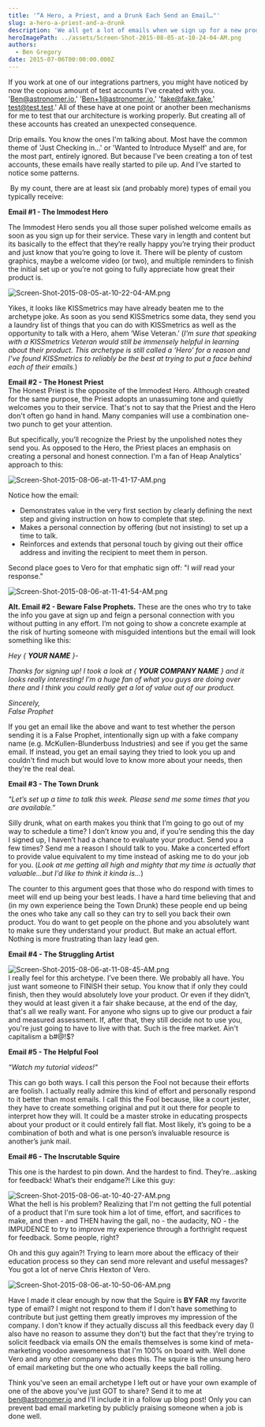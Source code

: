 ```yaml
---
title: '“A Hero, a Priest, and a Drunk Each Send an Email…"'
slug: a-hero-a-priest-and-a-drunk
description: 'We all get a lot of emails when we sign up for a new product. But have you ever read them? Well, we did.'
heroImagePath: ../assets/Screen-Shot-2015-08-05-at-10-24-04-AM.png
authors:
  - Ben Gregory
date: 2015-07-06T00:00:00.000Z
---
```

<!-- markdownlint-disable-file -->
If you work at one of our integrations partners, you might have noticed by now the copious amount of test accounts I've created with you. 'Ben@astronomer.io,' 'Ben+1@astronomer.io,' 'fake@fake.fake,' test@test.test.' All of these have at one point or another been mechanisms for me to test that our architecture is working properly. But creating all of these accounts has created an unexpected consequence.  
  
Drip emails. You know the ones I'm talking about. Most have the common theme of 'Just Checking in...' or 'Wanted to Introduce Myself' and are, for the most part, entirely ignored. But because I’ve been creating a ton of test accounts, these emails have really started to pile up. And I’ve started to notice some patterns.

&nbsp;By my count, there are at least six (and probably more) types of email you typically receive:

**Email #1 - The Immodest Hero**

The Immodest Hero sends you all those super polished welcome emails as soon as you sign up for their service. These vary in length and content but its basically to the effect that they’re really happy you’re trying their product and just know that you’re going to love it. There will be plenty of custom graphics, maybe a welcome video (or two), and multiple reminders to finish the initial set up or you’re not going to fully appreciate how great their product is.   
  
 ![Screen-Shot-2015-08-05-at-10-22-04-AM.png](../assets/Screen-Shot-2015-08-05-at-10-22-04-AM.png "Screen-Shot-2015-08-05-at-10-22-04-AM.png")  
  
Yikes, it looks like KISSmetrics may have already beaten me to the archetype joke. As soon as you send KISSmetrics some data, they send you a laundry list of things that you can do with KISSmetrics as well as the opportunity to talk with a Hero, ahem ‘Wise Veteran.’ (_I’m sure that speaking with a KISSmetrics Veteran would still be immensely helpful in learning about their product. This archetype is still called a ‘Hero’ for a reason and I’ve found KISSmetrics to reliably be the best at trying to put a face behind each of their emails._)  
  
**Email #2 - The Honest Priest**  
The Honest Priest is the opposite of the Immodest Hero. Although created for the same purpose, the Priest adopts an unassuming tone and quietly welcomes you to their service. That's not to say that the Priest and the Hero don't often go hand in hand. Many companies will use a combination one-two punch to get your attention.   
  
But specifically, you’ll recognize the Priest by the unpolished notes they send you. As opposed to the Hero, the Priest places an emphasis on creating a personal and honest connection. I'm a fan of Heap Analytics' approach to this:  
  
 ![Screen-Shot-2015-08-06-at-11-41-17-AM.png](../assets/Screen-Shot-2015-08-06-at-11-41-17-AM.png "Screen-Shot-2015-08-06-at-11-41-17-AM.png")  
  
Notice how the email:

- Demonstrates value in the very first section by clearly defining the next step and giving instruction on how to complete that step.
- Makes a personal connection by offering (but not insisting) to set up a time to talk.
- Reinforces and extends that personal touch by giving out their office address and inviting the recipient to meet them in person.

Second place goes to Vero for that emphatic sign off: "I _will_ read your response."

![Screen-Shot-2015-08-06-at-11-41-54-AM.png](../assets/Screen-Shot-2015-08-06-at-11-41-54-AM.png "Screen-Shot-2015-08-06-at-11-41-54-AM.png")

**Alt. Email #2 - Beware False Prophets.** These are the ones who try to take the info you gave at sign up and feign a personal connection with you without putting in any effort. I’m not going to show a concrete example at the risk of hurting someone with misguided intentions but the email will look something like this:

_Hey { **YOUR NAME** }-_  
  
_Thanks for signing up! I took a look at { **YOUR COMPANY NAME** } and it looks really interesting! I’m a huge fan of what you guys are doing over there and I think you could really get a lot of value out of our product._  
  
_Sincerely,_  
_False Prophet&nbsp;_

If you get an email like the above and want to test whether the person sending it is a False Prophet, intentionally sign up with a fake company name (e.g. McKullen-Blunderbuss Industries) and see if you get the same email. If instead, you get an email saying they tried to look you up and couldn't find much but would love to know more about your needs, then they're the real deal.  
  
**Email #3 - The Town Drunk**   
  
_"Let’s set up a time to talk this week. Please send me some times that you are available.”_  
  
Silly drunk, what on earth makes you think that I’m going to go out of my way to schedule a time? I don’t know you and, if you’re sending this the day I signed up, I haven’t had a chance to evaluate your product. Send you a few times? Send me a reason I should talk to you. Make a concerted effort to provide value equivalent to my time instead of asking me to do your job for you. (_Look at me getting all high and mighty that my time is actually that valuable...but I'd like to think it kinda is..._)  
  
The counter to this argument goes that those who do respond with times to meet will end up being your best leads. I have a hard time believing that and (in my own experience being the Town Drunk) these people end up being the ones who take any call so they can try to sell you back their own product. You do want to get people on the phone and you absolutely want to make sure they understand your product. But make an actual effort. Nothing is more frustrating than lazy lead gen.

**Email #4 - The Struggling Artist**

![Screen-Shot-2015-08-06-at-11-08-45-AM.png](../assets/Screen-Shot-2015-08-06-at-11-08-45-AM.png "Screen-Shot-2015-08-06-at-11-08-45-AM.png")  
I really feel for this archetype. I’ve been there. We probably all have. You just want someone to FINISH their setup. You know that if only they could finish, then they would absolutely love your product. Or even if they didn’t, they would at least given it a fair shake because, at the end of the day, that's all we really want. For anyone who signs up to give our product a fair and measured assessment. If, after that, they still decide not to use you, you're just going to have to live with that. Such is the free market. Ain't capitalism a b#@!$?  
  
**Email #5 - The Helpful Fool**

_“Watch my tutorial videos!"_

This can go both ways. I call this person the Fool not because their efforts are foolish. I actually really admire this kind of effort and personally respond to it better than most emails. I call this the Fool because, like a court jester, they have to create something original and put it out there for people to interpret how they will. It could be a master stroke in educating prospects about your product or it could entirely fall flat. Most likely, it’s going to be a combination of both and what is one person’s invaluable resource is another’s junk mail.  
  
  
**Email #6 - The Inscrutable Squire**   
  
This one is the hardest to pin down. And the hardest to find. They’re…asking for feedback! What’s their endgame?! Like this guy:  
  
 ![Screen-Shot-2015-08-06-at-10-40-27-AM.png](../assets/Screen-Shot-2015-08-06-at-10-40-27-AM.png "Screen-Shot-2015-08-06-at-10-40-27-AM.png")  
What the hell is his problem? Realizing that I'm not getting the full potential of a product that I'm sure took him a lot of time, effort, and sacrifices to make, and then - and THEN having the gall, no - the audacity, NO - the IMPUDENCE to try to improve my experience through a forthright request for feedback. Some people, right?  
  
Oh and this guy again?! Trying to learn more about the efficacy of their education process so they can send more relevant and useful messages? You got a lot of nerve Chris Hexton of Vero.  
  
 ![Screen-Shot-2015-08-06-at-10-50-06-AM.png](../assets/Screen-Shot-2015-08-06-at-10-50-06-AM.png "Screen-Shot-2015-08-06-at-10-50-06-AM.png")  
  
Have I made it clear enough by now that the Squire is **BY FAR** my favorite type of email? I might not respond to them if I don't have something to contribute but just getting them greatly improves my impression of the company. I don't know if they actually discuss all this feedback every day (I also have no reason to assume they don't) but the fact that they're trying to solicit feedback via emails ON the emails themselves is some kind of meta-marketing voodoo awesomeness that I'm 100% on board with. Well done Vero and any other company who does this. The squire is the unsung hero of email marketing but the one who actually keeps the ball rolling.

Think you've seen an email archetype I left out or have your own example of one of the above you've just GOT to share? Send it to me at ben@astronomer.io and I'll include it in a follow up blog post! Only you can prevent bad email marketing by publicly praising someone when a job is done well.

